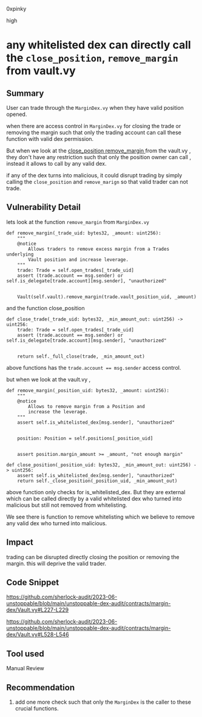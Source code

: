 0xpinky

high

# any whitelisted dex can directly call the `close_position`, `remove_margin` from vault.vy

## Summary

User can trade through the `MarginDex.vy` when they have valid position opened.

when there are access control in `MarginDex.vy` for closing the trade or removing the margin such that only the trading account can call these function with valid dex permission.

But when we look at the [close_position ](https://github.com/sherlock-audit/2023-06-unstoppable/blob/main/unstoppable-dex-audit/contracts/margin-dex/Vault.vy#L227) [remove_margin ](https://github.com/sherlock-audit/2023-06-unstoppable/blob/main/unstoppable-dex-audit/contracts/margin-dex/Vault.vy#L528) from the vault.vy , they don't have any restriction such that only the position owner can call , instead it allows to call by any valid dex. 

if any of the dex turns into malicious, it could disrupt trading by simply calling the `close_position` and `remove_marign` so that valid trader can not trade.

## Vulnerability Detail

lets look at the function `remove_margin` from `MarginDex.vy`
```vyper
def remove_margin(_trade_uid: bytes32, _amount: uint256):
    """
    @notice
        Allows traders to remove excess margin from a Trades underlying
        Vault position and increase leverage.
    """
    trade: Trade = self.open_trades[_trade_uid]
    assert (trade.account == msg.sender) or self.is_delegate[trade.account][msg.sender], "unauthorized"


    Vault(self.vault).remove_margin(trade.vault_position_uid, _amount)
```

and  the function close_position

```vyper
def close_trade(_trade_uid: bytes32, _min_amount_out: uint256) -> uint256:
    trade: Trade = self.open_trades[_trade_uid]
    assert (trade.account == msg.sender) or self.is_delegate[trade.account][msg.sender], "unauthorized"


    return self._full_close(trade, _min_amount_out)
```

above functions has the `trade.account == msg.sender` access control.

but when we look at the vault.vy , 

```vyper
def remove_margin(_position_uid: bytes32, _amount: uint256):
    """
    @notice
        Allows to remove margin from a Position and 
        increase the leverage.
    """
    assert self.is_whitelisted_dex[msg.sender], "unauthorized"


    position: Position = self.positions[_position_uid]


    assert position.margin_amount >= _amount, "not enough margin"
```

```vyper
def close_position(_position_uid: bytes32, _min_amount_out: uint256) -> uint256:
    assert self.is_whitelisted_dex[msg.sender], "unauthorized"
    return self._close_position(_position_uid, _min_amount_out)
```

above function only checks for is_whitelisted_dex. But they are external which can be called directly by a valid whitelisted dex who turned into malicious but still not removed from whitelisting.

We see there is function to remove whitelisting which we believe to remove any valid dex who turned into malicious.

## Impact

trading can be disrupted directly closing the position or removing the margin. this will deprive the valid trader.

## Code Snippet

https://github.com/sherlock-audit/2023-06-unstoppable/blob/main/unstoppable-dex-audit/contracts/margin-dex/Vault.vy#L227-L229

https://github.com/sherlock-audit/2023-06-unstoppable/blob/main/unstoppable-dex-audit/contracts/margin-dex/Vault.vy#L528-L546

## Tool used

Manual Review

## Recommendation

1. add one more check such that only the `MarginDex` is the caller to these crucial functions.
